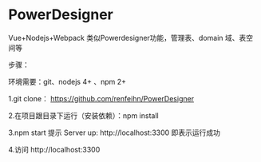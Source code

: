 # PowerDesigner
Vue+Nodejs+Webpack  类似Powerdesigner功能，管理表、domain 域、表空间等


步骤：

环境需要：git、nodejs 4+ 、npm 2+

1.git clone： https://github.com/renfeihn/PowerDesigner

2.在项目跟目录下运行（安装依赖）：npm install

3.npm start  提示 Server up: http://localhost:3300 即表示运行成功

4.访问 http://localhost:3300

